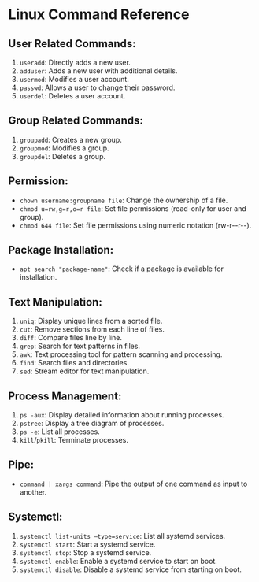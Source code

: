 
# Linux Command Reference

## User Related Commands:

1. `useradd`: Directly adds a new user.
2. `adduser`: Adds a new user with additional details.
3. `usermod`: Modifies a user account.
4. `passwd`: Allows a user to change their password.
5. `userdel`: Deletes a user account.

## Group Related Commands:

1. `groupadd`: Creates a new group.
2. `groupmod`: Modifies a group.
3. `groupdel`: Deletes a group.

## Permission:

- `chown username:groupname file`: Change the ownership of a file.
- `chmod u=rw,g=r,o=r file`: Set file permissions (read-only for user and group).
- `chmod 644 file`: Set file permissions using numeric notation (rw-r--r--).

## Package Installation:

- `apt search "package-name"`: Check if a package is available for installation.

## Text Manipulation:

1. `uniq`: Display unique lines from a sorted file.
2. `cut`: Remove sections from each line of files.
3. `diff`: Compare files line by line.
4. `grep`: Search for text patterns in files.
5. `awk`: Text processing tool for pattern scanning and processing.
6. `find`: Search files and directories.
7. `sed`: Stream editor for text manipulation.

## Process Management:

1. `ps -aux`: Display detailed information about running processes.
2. `pstree`: Display a tree diagram of processes.
3. `ps -e`: List all processes.
4. `kill`/`pkill`: Terminate processes.

## Pipe:

- `command | xargs command`: Pipe the output of one command as input to another.

## Systemctl:

1. `systemctl list-units —type=service`: List all systemd services.
2. `systemctl start`: Start a systemd service.
3. `systemctl stop`: Stop a systemd service.
4. `systemctl enable`: Enable a systemd service to start on boot.
5. `systemctl disable`: Disable a systemd service from starting on boot.

